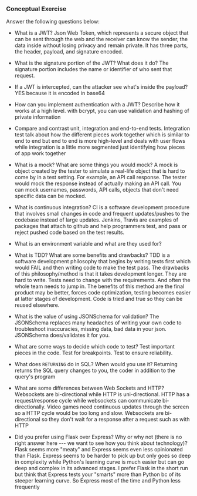 ### Conceptual Exercise

Answer the following questions below:

- What is a JWT?
  Json Web Token, which represents a secure object that can be sent through the web and the receiver can know the sender, the data inside without losing privacy and remain private.   It has three parts, the header, payload, and signature encoded. 

- What is the signature portion of the JWT?  What does it do?
  The signature portion includes the name or identifier of who sent that request.

- If a JWT is intercepted, can the attacker see what's inside the payload?
  YES because it is encoded in base64

- How can you implement authentication with a JWT?  Describe how it works at a high level.
  with bcrypt, you can use validation and hashing of private information 

- Compare and contrast unit, integration and end-to-end tests.
  Integration test talk about how the different pieces work together which is similar to end to end but end to end is more high-level and deals with user flows while integration is   a little more segmented just identifying how pieces of app work together

- What is a mock? What are some things you would mock?
  A mock is object created by the tester to simulate a real-life object that is hard to come by in a test setting. For example, an API call response. The tester would mock the response instead of actually making an API call. You can mock usernames, passwords, API calls, objects that don't need specific data can be mocked.  

- What is continuous integration?
  CI is a software development procedure that involves small changes in code and frequent updates/pushes to the codebase instead of large updates. Jenkins, Travis are examples of packages that attach to github and help programmers test, and pass or reject pushed code based on the test results.

- What is an environment variable and what are they used for?

- What is TDD? What are some benefits and drawbacks?
  TDD is a software development philosophy that begins by writing tests first which would FAIL and then writing code to make the test pass. The drawbacks of this philosophy/method    is that it takes development longer. They are hard to write. Tests need to change with the requirements. And often the whole team needs to jump in. The benefits of this method      are the final product may be better, forces code optimization, testing becomes easier at latter stages of development. Code is tried and true so they can be reused elsewhere. 

- What is the value of using JSONSchema for validation?
  The JSONSchema replaces many headaches of writing your own code to troubleshoot inaccuracies, missing data, bad data in your json. JSONSchema does/validates it for you.

- What are some ways to decide which code to test?
  Test important pieces in the code. Test for breakpoints. Test to ensure reliability.

- What does `RETURNING` do in SQL? When would you use it?
  Returning returns the SQL query changes to you, the coder in addition to the query's program 

- What are some differences between Web Sockets and HTTP?
  Websockets are bi-directional while HTTP is uni-directional. HTTP has a request/response cycle while websockets can communicate bi-directionally. Video games need continuous        updates through the screen so a HTTP cycle would be too long and slow. Websockets are bi-directional so they don't wait for a response after a request such as with HTTP
  

- Did you prefer using Flask over Express? Why or why not (there is no right
  answer here --- we want to see how you think about technology)?
  Flask seems more "meaty" and Express seems even less opinionated than Flask. Express seems to be harder to pick up but only goes so deep in complexity while Python's learning       curve is much easier but can go deep and complex in its advanced stages. I prefer Flask in the short run but think that Express tests your "smarts" more than Python bc of its       steeper learning curve. So Express most of the time and Python less frequently
